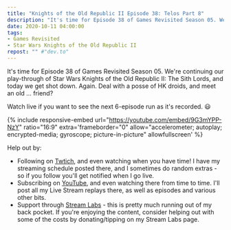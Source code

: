 ```yaml
---
title: "Knights of the Old Republic II Episode 38: Telos Part 8"
description: "It's time for Episode 38 of Games Revisited Season 05. We're continuing our play-through of Star Wars Knights of the Old Republic II: The Sith Lords, and today we get shot down. Again. Deal with a posse of HK droids, and meet an old &hellip; friend?"
date: 2020-10-11 04:00:00
tags:
- Games Revisited
- Star Wars Knights of the Old Republic II
repost: "" #"dev.to"
---
```


It's time for Episode 38 of Games Revisited Season 05. We're continuing our play-through of Star Wars Knights of the Old Republic II: The Sith Lords, and today we get shot down. Again. Deal with a posse of HK droids, and meet an old &hellip; friend?

Watch live if you want to see the next 6-episode run as it's recorded. :smiley:
<!--more-->

{% include responsive-embed url="https://youtube.com/embed/9G3mYPP-NzY" ratio="16:9" extra='frameborder="0" allow="accelerometer; autoplay; encrypted-media; gyroscope; picture-in-picture" allowfullscreen' %}

Help out by:
 * Following on [Twtich](https://twitch.tv/AnonJr_Live), and even watching when you have time! I have my streaming schedule posted there, and I sometimes do random extras - so if you follow you'll get notified when I go live.
 * Subscribing on [YouTube](http://www.youtube.com/channel/UCXafqhKHbkSUIrq0LAuu0tw), and even watching there from time to time. I'll post all my Live Stream replays there, as well as episodes and various other bits.
 * Support through [Stream Labs](https://streamlabs.com/anonjr_live) - this is pretty much running out of my back pocket. If you're enjoying the content, consider helping out with some of the costs by donating/tipping on my Stream Labs page.